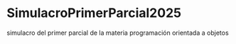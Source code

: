 # SimulacroPrimerParcial2025
simulacro del primer parcial de la materia programación orientada a objetos
